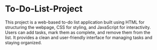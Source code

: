 # To-Do-List-Project
This project is a web-based to-do list application built using HTML for structuring the webpage, CSS for styling, and JavaScript for interactivity. Users can add tasks, mark them as complete, and remove them from the list. It provides a clean and user-friendly interface for managing tasks and staying organized.
